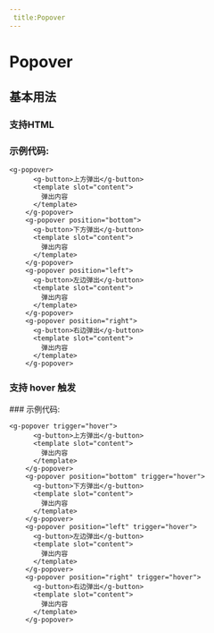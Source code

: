 ```yaml
---
 title:Popover
---
```

# Popover

## 基本用法

### 支持HTML
<ClientOnly>
  <popover-demo-1></popover-demo-1>
</ClientOnly>

### 示例代码:
```vue
<g-popover>
      <g-button>上方弹出</g-button>
      <template slot="content">
        弹出内容
      </template>
    </g-popover>
    <g-popover position="bottom">
      <g-button>下方弹出</g-button>
      <template slot="content">
        弹出内容
      </template>
    </g-popover>
    <g-popover position="left">
      <g-button>左边弹出</g-button>
      <template slot="content">
        弹出内容
      </template>
    </g-popover>
    <g-popover position="right">
      <g-button>右边弹出</g-button>
      <template slot="content">
        弹出内容
      </template>
    </g-popover>
```

### 支持 hover 触发
<ClientOnly>
  <popover-demo-2></popover-demo-2>
</ClientOnly>
### 示例代码: 

```vue
<g-popover trigger="hover">
      <g-button>上方弹出</g-button>
      <template slot="content">
        弹出内容
      </template>
    </g-popover>
    <g-popover position="bottom" trigger="hover">
      <g-button>下方弹出</g-button>
      <template slot="content">
        弹出内容
      </template>
    </g-popover>
    <g-popover position="left" trigger="hover">
      <g-button>左边弹出</g-button>
      <template slot="content">
        弹出内容
      </template>
    </g-popover>
    <g-popover position="right" trigger="hover">
      <g-button>右边弹出</g-button>
      <template slot="content">
        弹出内容
      </template>
    </g-popover>
```